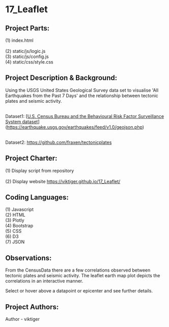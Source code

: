# 17_Leaflet

## **Project Parts:**
(1) index.html\
\
(2) static/js/logic.js\
(3) static/js/config.js\
(4) static/css/style.css

## **Project Description & Background:**
Using the USGS United States Geological Survey data set to visualise 'All Earthquakes from the Past 7 Days' and the relationship between tectonic plates and seismic activity.

\
Dataset1: [[U.S. Census Bureau and the Behavioural Risk Factor Surveillance System dataset](https://factfinder.census.gov/faces/nav/jsf/pages/searchresults.xhtml)](https://earthquake.usgs.gov/earthquakes/feed/v1.0/geojson.php)

\
Dataset2: https://github.com/fraxen/tectonicplates

## **Project Charter:**
(1) Display script from repository\
\
(2) Display website https://viktiger.github.io/17_Leaflet/

## **Coding Languages:**
(1) Javascript\
(2) HTML\
(3) Plotly\
(4) Bootstrap\
(5) CSS\
(6) D3\
(7) JSON

## **Observations:**
From the CensusData there are a few correlations observed between tectonic plates and seismic activity. The leaflet earth map plot depicts the correlations in an interactive manner.

Select or hover above a datapoint or epicenter and see further details.

## **Project Authors:**
Author - viktiger
